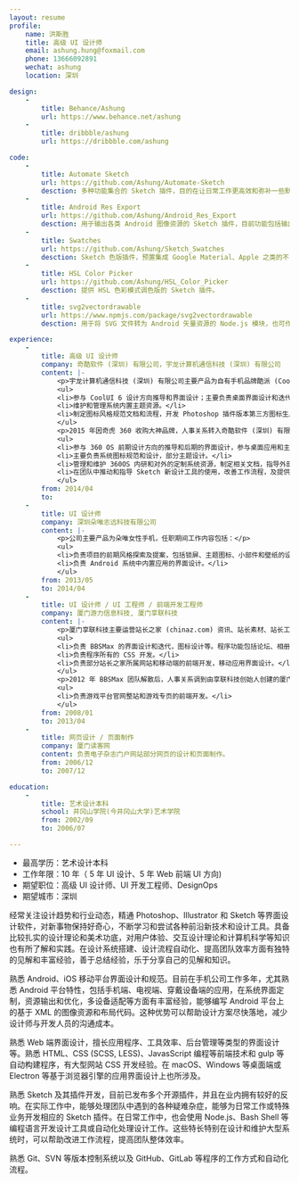 ```yaml
---
layout: resume
profile:
    name: 洪斯胜
    title: 高级 UI 设计师
    email: ashung.hung@foxmail.com
    phone: 13666092891
    wechat: ashung
    location: 深圳

design:
    -
        title: Behance/Ashung
        url: https://www.behance.net/ashung
    -
        title: dribbble/ashung
        url: https://dribbble.com/ashung

code:
    -
        title: Automate Sketch
        url: https://github.com/Ashung/Automate-Sketch
        desction: 多种功能集合的 Sketch 插件，目的在让日常工作更高效和弥补一些默认缺少的高级功能，同时又不需要为某个特殊功能寻找插件。在国外设计师中有较高使用率，并且经常在一些专业文章上被提及。特别是在组件和库的管理、图层操作和文件整理上，提供了很多非常强大而实用的功能。
    -
        title: Android Res Export
        url: https://github.com/Ashung/Android_Res_Export
        desction: 用于输出各类 Android 图像资源的 Sketch 插件，目前功能包括输出各种尺寸 PNG 资源、输出应用启动图标、预览和输出点九资源、输出 Android 矢量文件和预览保存形状或色彩资源的代码等。
    -
        title: Swatches
        url: https://github.com/Ashung/Sketch_Swatches
        desction: Sketch 色版插件，预置集成 Google Material、Apple 之类的不同设计系统和各种专业印刷色版，为设计师提供配色灵感和依据。
    -
        title: HSL Color Picker
        url: https://github.com/Ashung/HSL_Color_Picker
        desction: 提供 HSL 色彩模式调色版的 Sketch 插件。
    -
        title: svg2vectordrawable
        url: https://www.npmjs.com/package/svg2vectordrawable
        desction: 用于将 SVG 文件转为 Android 矢量资源的 Node.js 模块，也可作为命令行工具使用。

experience:
    -
        title: 高级 UI 设计师
        company: 奇酷软件 (深圳) 有限公司，宇龙计算机通信科技 (深圳) 有限公司
        content: |-
            <p>宇龙计算机通信科技 (深圳) 有限公司主要产品为自有手机品牌酷派 (Coolpad)，任职期间主要负责酷派旗下电商品牌大神 (Dazen) 手机的 UI 设计。工作内容包括：</p>
            <ul>
            <li>参与 CoolUI 6 设计方向推导和界面设计；主要负责桌面界面设计和迭代；主要负责 CoolUI 5.7 - 6 的默认桌面图标设计。</li>
            <li>维护和管理系统内置主题资源。</li>
            <li>制定图标风格规范文档和流程，开发 Photoshop 插件版本第三方图标生成工具。</li>
            </ul>
            <p>2015 年因奇虎 360 收购大神品牌，人事关系转入奇酷软件 (深圳) 有限公司。公司主要产品为早期的奇酷手机和现在的 360 手机，任职期间主要负责 360 OS 相关工作，工作内容包括：</p>
            <ul>
            <li>参与 360 OS 前期设计方向的推导和后期的界面设计，参与桌面应用和主题图标设计。</li>
            <li>主要负责系统图标规范和设计，部分主题设计。</li>
            <li>管理和维护 360OS 内研和对外的定制系统资源，制定相关文档，指导外部手机厂商设计师定制系统主题。</li>
            <li>在团队中推动和指导 Sketch 新设计工具的使用，改善工作流程，及提供 Android 相关的技术帮助。</li>
            </ul>
        from: 2014/04
        to:
    -
        title: UI 设计师
        company: 深圳朵唯志远科技有限公司
        content: |-
            <p>公司主要产品为朵唯女性手机，任职期间工作内容包括：</p>
            <ul>
            <li>负责项目的前期风格探索及提案，包括锁屏、主题图标、小部件和壁纸的设计。</li>
            <li>负责 Android 系统中内置应用的界面设计。</li>
            </ul>
        from: 2013/05
        to: 2014/04
    -
        title: UI 设计师 / UI 工程师 / 前端开发工程师
        company: 厦门游力信息科技, 厦门享联科技
        content: |-
            <p>厦门享联科技主要运营站长之家 (chinaz.com) 资讯、站长素材、站长工具、源码下载等多家子站点。主要负责公司旗下开源社区程序 BBSMax 的主设计和 CSS 开发。任职期间工作内容包括：</p>
            <ul>
            <li>负责 BBSMax 的界面设计和迭代，图标设计等。程序功能包括论坛、相册、博客、网络硬盘和后台管理等。</li>
            <li>负责程序所有的 CSS 开发。</li>
            <li>负责部分站长之家所属网站和移动端的前端开发，移动应用界面设计。</li>
            </ul>
            <p>2012 年 BBSMax 团队解散后，人事关系调到由享联科技创始人创建的厦门光环信息科技旗下的厦门游力信息科技，公司主要运营手游和页游，目前为飞鱼科技旗下游戏平台。任职期间工作内容主要为：</p>
            <ul>
            <li>负责游戏平台官网整站和游戏专页的前端开发。</li>
            </ul>
        from: 2008/01
        to: 2013/04
    -
        title: 网页设计 / 页面制作
        company: 厦门读客网
        content: 负责电子杂志门户网站部分网页的设计和页面制作。
        from: 2006/12
        to: 2007/12

education:
    -
        title: 艺术设计本科
        school: 井冈山学院(今井冈山大学)艺术学院
        from: 2002/09
        to: 2006/07

---
```


- 最高学历：艺术设计本科
- 工作年限：10 年（ 5 年 UI 设计、5 年 Web 前端 UI 方向)
- 期望职位：高级 UI 设计师、UI 开发工程师、DesignOps
- 期望城市：深圳

经常关注设计趋势和行业动态，精通 Photoshop、Illustrator 和 Sketch 等界面设计软件，对新事物保持好奇心，不断学习和尝试各种前沿新技术和设计工具。具备比较扎实的设计理论和美术功底，对用户体验、交互设计理论和计算机科学等知识也有所了解和实践。在设计系统搭建、设计流程自动化、提高团队效率方面有独特的见解和丰富经验，善于总结经验，乐于分享自己的见解和知识。

熟悉 Android、iOS 移动平台界面设计和规范。目前在手机公司工作多年，尤其熟悉 Android 平台特性，包括手机端、电视端、穿戴设备端的应用，在系统界面定制，资源输出和优化，多设备适配等方面有丰富经验，能够编写 Android 平台上的基于 XML 的图像资源和布局代码。这种优势可以帮助设计方案尽快落地，减少设计师与开发人员的沟通成本。

熟悉 Web 端界面设计，擅长应用程序、工具效率、后台管理等类型的界面设计等。熟悉 HTML、CSS (SCSS, LESS)、JavasScript 编程等前端技术和 gulp 等自动构建程序，有大型网站 CSS 开发经验。在 macOS、Windows 等桌面端或 Electron 等基于浏览器引擎的应用界面设计上也所涉及。

熟悉 Sketch 及其插件开发，目前已发布多个开源插件，并且在业内拥有较好的反响。在实际工作中，能够处理团队中遇到的各种疑难杂症，能够为日常工作或特殊业务开发相应的 Sketch 插件。在日常工作中，也会使用 Node.js、Bash Shell 等编程语言开发设计工具或自动化处理设计工作。这些特长特别在设计和维护大型系统时，可以帮助改进工作流程，提高团队整体效率。

熟悉 Git、SVN 等版本控制系统以及 GitHub、GitLab 等程序的工作方式和自动化流程。
